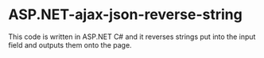 ASP.NET-ajax-json-reverse-string
================================

This code is written in ASP.NET C# and it reverses strings put into the input field and outputs them onto the page.
